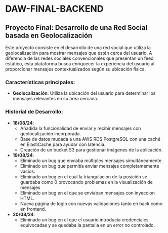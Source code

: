# DAW-FINAL-BACKEND

## Proyecto Final: Desarrollo de una Red Social basada en Geolocalización

Este proyecto consiste en el desarrollo de una red social que utiliza la geolocalización para mostrar mensajes que estén cerca del usuario. A diferencia de las redes sociales convencionales que presentan un feed estático, esta plataforma busca enriquecer la experiencia del usuario al proporcionar mensajes contextualizados según su ubicación física.

### Características principales:

- **Geolocalización**: Utiliza la ubicación del usuario para determinar los mensajes relevantes en su área cercana.

### Historial de Desarrollo:

- **18/08/24**:
  - Añadida la funcionalidad de enviar y recibir mensajes con geolocalización incorporada.
  - Base de datos mudada a una AWS RDS PostgreSQL con una caché en ElastiCache para ayudar con latencia.
  - Creación de un bucket S3 para gestionar imágenes de la aplicación.
- **19/08/24**:
  - Eliminado un bug que enviaba múltiples mensajes simultáneamente.
  - Eliminado un bug que permitía enviar mensajes completamemente vacíos.
  - Eliminado un bug en el cual la triangulación de la posición se guardaba como 0 provocando problemas en la visualización de mensajes
  - Eliminado un bug en el que se enviaban mensajes con inyeccion HTML. 
  - Nueva página de login con nuevas validaciones tanto en back como en frontend. 
- **20/08/24**:
  - Eliminado un bug en el que el usuario introducía credenciales equivocadas y se quedaba la pantalla en un error no controlado.

